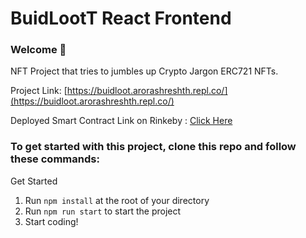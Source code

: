 # BuidLootT React Frontend

### **Welcome 👋**

NFT Project that tries to jumbles up Crypto Jargon ERC721 NFTs. 

Project Link: [https://buidloot.arorashreshth.repl.co/](https://buidloot.arorashreshth.repl.co/)

Deployed Smart Contract Link on Rinkeby : [Click Here](https://rinkeby.etherscan.io/address/0xa506390f8ee18381f26c62564709c403a47bc95f)

### To get started with this project, clone this repo and follow these commands:

Get Started 
1. Run `npm install` at the root of your directory
2. Run `npm run start` to start the project
3. Start coding!